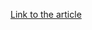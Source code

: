 [Link to the article](https://securityaffairs.com/181098/malware/charon-ransomware-targets-middle-east-with-apt-attack-methods.html)
